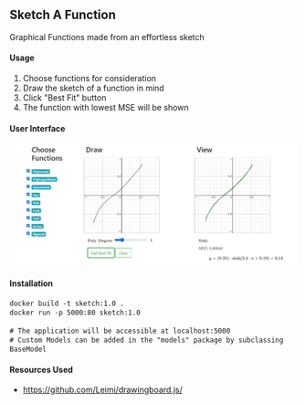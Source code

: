 ## Sketch A Function

Graphical Functions made from an effortless sketch

#### Usage
1. Choose functions for consideration
2. Draw the sketch of a function in mind
3. Click "Best Fit" button
4. The function with lowest MSE will be shown

#### User Interface
![Alt desc](https://raw.githubusercontent.com/yarkhinephyo/sketch_a_function/master/static/img/sample.jpg)

#### Installation
```
docker build -t sketch:1.0 .
docker run -p 5000:80 sketch:1.0

# The application will be accessible at localhost:5000
# Custom Models can be added in the "models" package by subclassing BaseModel
```

#### Resources Used
- https://github.com/Leimi/drawingboard.js/
